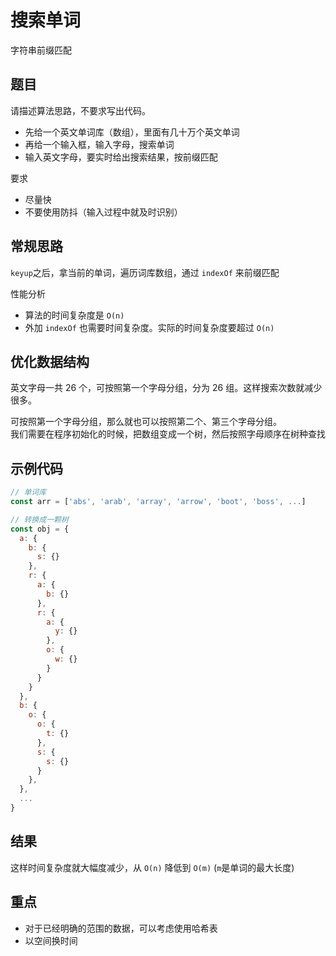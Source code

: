 # 搜索单词

字符串前缀匹配

## 题目

请描述算法思路，不要求写出代码。

- 先给一个英文单词库（数组），里面有几十万个英文单词
- 再给一个输入框，输入字母，搜索单词
- 输入英文字母，要实时给出搜索结果，按前缀匹配

要求

- 尽量快
- 不要使用防抖（输入过程中就及时识别）

## 常规思路

`keyup`之后，拿当前的单词，遍历词库数组，通过 `indexOf` 来前缀匹配

性能分析

- 算法的时间复杂度是 `O(n)`
- 外加 `indexOf` 也需要时间复杂度。实际的时间复杂度要超过 `O(n)`

## 优化数据结构

英文字母一共 26 个，可按照第一个字母分组，分为 26 组。这样搜索次数就减少很多。

可按照第一个字母分组，那么就也可以按照第二个、第三个字母分组。<br>
我们需要在程序初始化的时候，把数组变成一个树，然后按照字母顺序在树种查找

## 示例代码

```js
// 单词库
const arr = ['abs', 'arab', 'array', 'arrow', 'boot', 'boss', ...]

// 转换成一颗树
const obj = {
  a: {
    b: {
      s: {}
    },
    r: {
      a: {
        b: {}
      },
      r: {
        a: {
          y: {}
        },
        o: {
          w: {}
        }
      }
    }
  },
  b: {
    o: {
      o: {
        t: {}
      },
      s: {
        s: {}
      }
    },
  },
  ...
}
```

## 结果

这样时间复杂度就大幅度减少，从 `O(n)` 降低到 `O(m)` (`m`是单词的最大长度)

## 重点

- 对于已经明确的范围的数据，可以考虑使用哈希表
- 以空间换时间
